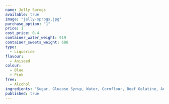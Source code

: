 ```yaml
---
name: Jelly Sprogs
available: true
image: "jelly-sprogs.jpg"
purchase_option: "1"
price: 1
cost_price: 0.4
container_water_weight: 919
container_sweets_weight: 686
type: 
  - Liquorice
flavour: 
  - Aniseed
colour: 
  - Blue
  - Pink
free: 
  - Alcohol
ingredients: "Sugar, Glucose Syrup, Water, Cornflour, Beef Gelatine, Aniseed Oil, Fruit and Vegetable (Blackcurrant, Carrot, Radish), Spirulina"
published: true
---
```

